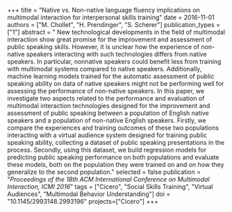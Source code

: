 +++
title = "Native vs. Non-native language fluency implications on multimodal interaction for interpersonal skills training"
date = 2016-11-01
authors = ["M. Chollet", "H. Prendinger", "S. Scherer"]
publication_types = ["1"]
abstract = " New technological developments in the field of multimodal interaction show great promise for the improvement and assessment of public speaking skills. However, it is unclear how the experience of non-native speakers interacting with such technologies differs from native speakers. In particular, nonnative speakers could benefit less from training with multimodal systems compared to native speakers. Additionally, machine learning models trained for the automatic assessment of public speaking ability on data of native speakers might not be performing well for assessing the performance of non-native speakers. In this paper, we investigate two aspects related to the performance and evaluation of multimodal interaction technologies designed for the improvement and assessment of public speaking between a population of English native speakers and a population of non-native English speakers. Firstly, we compare the experiences and training outcomes of these two populations interacting with a virtual audience system designed for training public speaking ability, collecting a dataset of public speaking presentations in the process. Secondly, using this dataset, we build regression models for predicting public speaking performance on both populations and evaluate these models, both on the population they were trained on and on how they generalize to the second population."
selected = false
publication = "*Proceedings of the 18th ACM International Conference on Multimodal Interaction, ICMI 2016*"
tags = ["Cicero", "Social Skills Training", "Virtual Audiences", "Multimodal Behavior Understanding"]
doi = "10.1145/2993148.2993196"
projects=["Cicero"]
+++
